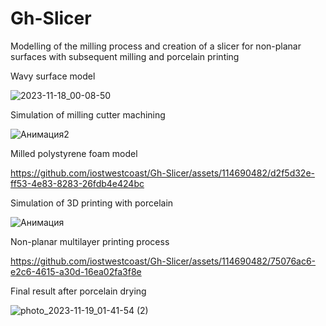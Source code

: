 # Gh-Slicer
Modelling of the milling process and creation of a slicer for non-planar surfaces with subsequent milling and porcelain printing

Wavy surface model 

![2023-11-18_00-08-50](https://github.com/iostwestcoast/Gh-Slicer/assets/114690482/6fdd4cce-37a0-4122-a947-e10f06d9df97)

Simulation of milling cutter machining 

![Анимация2](https://github.com/iostwestcoast/Gh-Slicer/assets/114690482/6abda3cb-6ee1-4ebc-b7a4-fb1877028703)

Milled polystyrene foam model

https://github.com/iostwestcoast/Gh-Slicer/assets/114690482/d2f5d32e-ff53-4e83-8283-26fdb4e424bc

Simulation of 3D printing with porcelain

![Анимация](https://github.com/iostwestcoast/Gh-Slicer/assets/114690482/4590743d-87cc-4109-897b-ccc06dbbb811)

Non-planar multilayer printing process 

https://github.com/iostwestcoast/Gh-Slicer/assets/114690482/75076ac6-e2c6-4615-a30d-16ea02fa3f8e

Final result after porcelain drying

![photo_2023-11-19_01-41-54 (2)](https://github.com/iostwestcoast/Gh-Slicer/assets/114690482/8f6a9574-6d8f-4483-97e8-a7711f3096dd)

